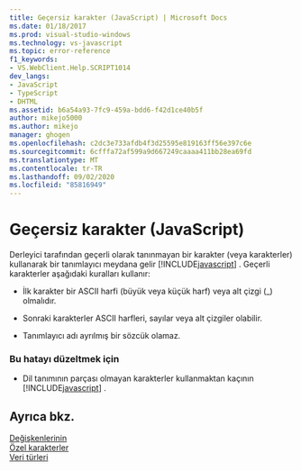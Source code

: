 ```yaml
---
title: Geçersiz karakter (JavaScript) | Microsoft Docs
ms.date: 01/18/2017
ms.prod: visual-studio-windows
ms.technology: vs-javascript
ms.topic: error-reference
f1_keywords:
- VS.WebClient.Help.SCRIPT1014
dev_langs:
- JavaScript
- TypeScript
- DHTML
ms.assetid: b6a54a93-7fc9-459a-bdd6-f42d1ce40b5f
author: mikejo5000
ms.author: mikejo
manager: ghogen
ms.openlocfilehash: c2dc3e733afdb4f3d25595e819163ff56e397c6e
ms.sourcegitcommit: 6cfffa72af599a9d667249caaaa411bb28ea69fd
ms.translationtype: MT
ms.contentlocale: tr-TR
ms.lasthandoff: 09/02/2020
ms.locfileid: "85816949"
---
```

# <a name="invalid-character-javascript"></a>Geçersiz karakter (JavaScript)
Derleyici tarafından geçerli olarak tanınmayan bir karakter (veya karakterler) kullanarak bir tanımlayıcı meydana gelir [!INCLUDE[javascript](../../javascript/includes/javascript-md.md)] . Geçerli karakterler aşağıdaki kuralları kullanır:  
  
- İlk karakter bir ASCII harfi (büyük veya küçük harf) veya alt çizgi (_) olmalıdır.  
  
- Sonraki karakterler ASCII harfleri, sayılar veya alt çizgiler olabilir.  
  
- Tanımlayıcı adı ayrılmış bir sözcük olamaz.  
  
### <a name="to-correct-this-error"></a>Bu hatayı düzeltmek için  
  
- Dil tanımının parçası olmayan karakterler kullanmaktan kaçının [!INCLUDE[javascript](../../javascript/includes/javascript-md.md)] .  
  
## <a name="see-also"></a>Ayrıca bkz.  
 [Değişkenlerinin](../../javascript/variables-javascript.md)   
 [Özel karakterler](../../javascript/advanced/special-characters-javascript.md)   
 [Veri türleri](../../javascript/data-types-javascript.md)